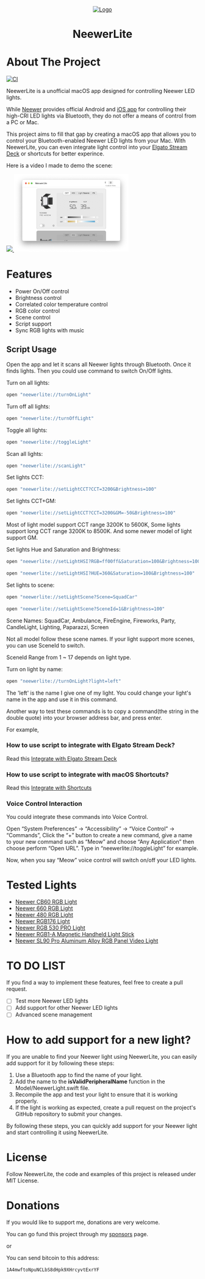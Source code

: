<p align="center">
<a  href="https://github.com/keefo/NeewerLite">
    <img src="Design/icon_128x128@2x.png" alt="Logo" width="150" height="150">
</a>
</p>

<h1 align="center">NeewerLite</h1>

# About The Project

[![CI](https://github.com/keefo/NeewerLite/actions/workflows/ci.yml/badge.svg)](https://github.com/keefo/NeewerLite/actions/workflows/ci.yml)

NeewerLite is a unofficial macOS app designed for controlling Neewer LED lights. 

While [Neewer](https://neewer.com/) provides official Android and [iOS app](https://apps.apple.com/us/app/neewer/id1455948340) for controlling their high-CRI LED lights via Bluetooth, they do not offer a means of control from a PC or Mac. 

This project aims to fill that gap by creating a macOS app that allows you to control your Bluetooth-enabled Neewer LED lights from your Mac. With NeewerLite, you can even integrate light control into your [Elgato Stream Deck](https://www.elgato.com/en/gaming/stream-deck) or shortcuts for better experince.

Here is a video I made to demo the scene: 

<p>
<a align="left" href="https://youtu.be/pbNi6HZTDEc">
	<img src="https://j.gifs.com/3Qz2Ox.gif" />
</a>
<img src="screenshot.png" width="300px" />
</p>

# Features

- Power On/Off control
- Brightness control
- Correlated color temperature control
- RGB color control
- Scene control
- Script support
- Sync RGB lights with music

## Script Usage

Open the app and let it scans all Neewer lights through Bluetooth. Once it finds lights. Then you could use command to switch On/Off lights.

Turn on all lights:

```bash
open "neewerlite://turnOnLight"
```

Turn off all lights:
```bash
open "neewerlite://turnOffLight"
```

Toggle all lights:
```bash
open "neewerlite://toggleLight"
```

Scan all lights:
```bash
open "neewerlite://scanLight"
```

Set lights CCT:
```bash
open "neewerlite://setLightCCT?CCT=3200&Brightness=100"
```

Set lights CCT+GM:
```bash
open "neewerlite://setLightCCT?CCT=3200&GM=-50&Brightness=100"
```

Most of light model support CCT range 3200K to 5600K, Some lights support long CCT range 3200K to 8500K. And some newer model of light support GM.


Set lights Hue and Saturation and Brightness:
```bash
open "neewerlite://setLightHSI?RGB=ff00ff&Saturation=100&Brightness=100"
```

```bash
open "neewerlite://setLightHSI?HUE=360&Saturation=100&Brightness=100"
```

Set lights to scene:

```bash
open "neewerlite://setLightScene?Scene=SquadCar"
```

```bash
open "neewerlite://setLightScene?SceneId=1&Brightness=100"
```

Scene Names: SquadCar, Ambulance, FireEngine, Fireworks, Party, CandleLight, Lighting, Paparazzi, Screen

Not all model follow these scene names. If your light support more scenes, you can use SceneId to switch.

SceneId Range from 1 ~ 17 depends on light type.

Turn on light by name:

```bash
open "neewerlite://turnOnLight?light=left"
```

The 'left' is the name I give one of my light. You could change your light's name in the app and use it in this command.

Another way to test these commands is to copy a command(the string in the double quote) into your browser address bar, and press enter.

For example, 


### How to use script to integrate with Elgato Stream Deck?

Read this [Integrate with Elgato Stream Deck](./Docs/Integrate-with-streamdeck.md)

### How to use script to integrate with macOS Shortcuts?

Read this [Integrate with Shortcuts](./Docs/Integrate-with-shortcut.md)

### Voice Control Interaction

You could integrate these commands into Voice Control. 

Open “System Preferences” -> “Accessibility” -> “Voice Control” -> “Commands”, Click the “+” button to create a new command, give a name to your new command such as “Meow” and choose “Any Application” then choose perform “Open URL”.  Type in “neewerlite://toggleLight” for example. 

Now, when you say “Meow” voice control will switch on/off your LED lights.

# Tested Lights

* [Neewer CB60 RGB Light](https://neewer.com/products/neewer-led-video-light-66601007)
* [Neewer 660 RGB Light](https://neewer.com/products/neewer-led-light-10096807)
* [Neewer 480 RGB Light](https://neewer.com/collections/rgb-led-panel-light/products/neewer-led-light-10096594)
* [Neewer RGB176 Light](https://neewer.com/products/neewer-rgb176-video-light-with-app-control-10098961)
* [Neewer RGB 530 PRO Light](https://www.amazon.ca/360%C2%B0Full-Streaming-Broadcasting-Conference-Photography/dp/B08MVTJTVQ)
* [Neewer RGB1-A Magnetic Handheld Light Stick](https://ca.neewer.com/products/neewer-cri98-rgb1-handheld-led-video-light-66601508)
* [Neewer SL90 Pro Aluminum Alloy RGB Panel Video Light](https://ca.neewer.com/products/neewer-sl90-12w-on-camera-rgb-panel-video-light-66600927)

# TO DO LIST

If you find a way to implement these features, feel free to create a pull request.

- [ ] Test more Neewer LED lights
- [ ] Add support for other Neewer LED lights
- [ ] Advanced scene management

# How to add support for a new light?

If you are unable to find your Neewer light using NeewerLite, you can easily add support for it by following these steps:

1. Use a Bluetooth app to find the name of your light.
2. Add the name to the **isValidPeripheralName** function in the Model/NeewerLight.swift file.
3. Recompile the app and test your light to ensure that it is working properly.
4. If the light is working as expected, create a pull request on the project's GitHub repository to submit your changes.

By following these steps, you can quickly add support for your Neewer light and start controlling it using NeewerLite.

# License

Follow NeewerLite, the code and examples of this project is released under MIT License.

# Donations

If you would like to support me, donations are very welcome.

You can go fund this project through my [sponsors](https://github.com/sponsors/keefo) page.

or

You can send bitcoin to this address:

```
1A4mwftoNpuNCLbS8dHpk9XHrcyvtExrYF
```


